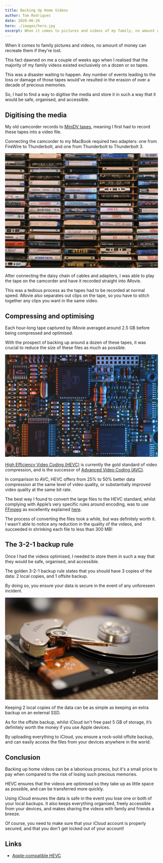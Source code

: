```yaml
---
title: Backing Up Home Videos
author: Tom Rodrigues
date: 2020-06-26
hero: ./images/hero.jpg
excerpt: When it comes to pictures and videos of my family, no amount of money can recreate them if they're lost. So what's the best way to keep them safe and organised?
---
```


When it comes to family pictures and videos, no amount of money can recreate them if they're lost.

This fact dawned on me a couple of weeks ago when I realised that the majority of my family videos existed exclusively on a dozen or so tapes.

This was a disaster waiting to happen. Any number of events leading to the loss or damage of those tapes would've resulted in the erasion of over a decade of precious memories.

So, I had to find a way to digitise the media and store it in such a way that it would be safe, organised, and accessible.

## Digitising the media

My old camcorder records to [MiniDV tapes](https://en.wikipedia.org/wiki/DV#Magnetic_tape), meaning I first had to record these tapes into a video file.

Connecting the camcorder to my MacBook required two adapters: one from FireWire to Thunderbolt, and one from Thunderbolt to Thunderbolt 3.

![image](./images/tapes.jpg)

After connecting the daisy chain of cables and adapters, I was able to play the tape on the camcorder and have it recorded straight into iMovie.

This was a tedious process as the tapes had to be recorded at normal speed. iMovie also separates out clips on the tape, so you have to stitch together any clips you want in the same video.

## Compressing and optimising

Each hour-long tape captured by iMovie averaged around 2.5 GB before being compressed and optimised.

With the prospect of backing up around a dozen of these tapes, it was crucial to reduce the size of these files as much as possible.

![image](./images/board.jpg)

[High Efficiency Video Coding (HEVC)](https://en.wikipedia.org/wiki/High_Efficiency_Video_Coding) is currently the gold standard of video compression, and is the successor of [Advanced Video Coding (AVC)](https://en.wikipedia.org/wiki/Advanced_Video_Coding).

In comparison to AVC, HEVC offers from 25% to 50% better data compression at the same level of video quality, or substantially improved video quality at the same bit rate.

The best way I found to convert the large files to the HEVC standard, whilst complying with Apple’s very specific rules around encoding, was to use [FFmpeg](https://en.wikipedia.org/wiki/FFmpeg) as excellently explained [here](https://brandur.org/fragments/ffmpeg-h265).

The process of converting the files took a while, but was definitely worth it. I wasn't able to notice any reduction in the quality of the videos, and succeeded in shrinking each file to less than 300 MB!

## The 3-2-1 backup rule

Once I had the videos optimised, I needed to store them in such a way that they would be safe, organised, and accessible.

The golden 3-2-1 backup rule states that you should have 3 copies of the data: 2 local copies, and 1 offsite backup.

By doing so, you ensure your data is secure in the event of any unforeseen incident.

![image](./images/drive.jpg)

Keeping 2 local copies of the data can be as simple as keeping an extra backup on an external SSD.

As for the offsite backup, whilst iCloud isn't free past 5 GB of storage, it’s definitely worth the money if you use Apple devices.

By uploading everything to iCloud, you ensure a rock-solid offsite backup, and can easily access the files from your devices anywhere in the world.

## Conclusion

Backing up home videos can be a laborious process, but it's a small price to pay when compared to the risk of losing such precious memories.

HEVC ensures that the videos are optimised so they take up as little space as possible, and can be transferred more quickly.

Using iCloud ensures the data is safe in the event you lose one or both of your local backups. It also keeps everything organised, freely accessible from your devices, and makes sharing the videos with family and friends a breeze.

Of course, you need to make sure that your iCloud account is properly secured, and that you don't get locked out of your account!

## Links

- [Apple-compatible HEVC](https://brandur.org/fragments/ffmpeg-h265)
